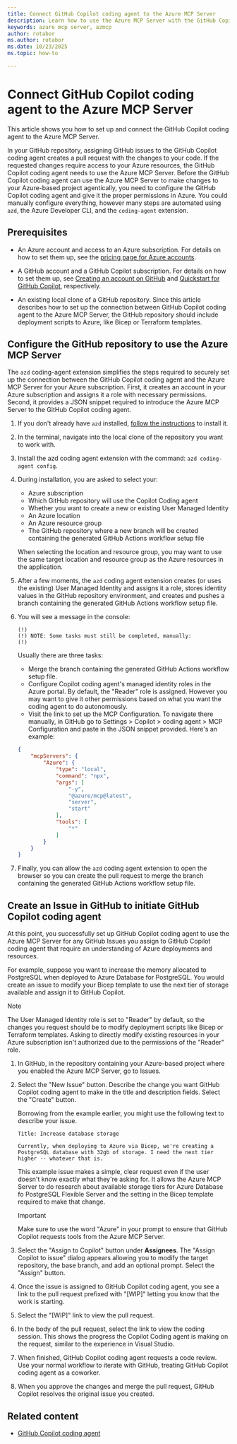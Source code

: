 ```yaml
---
title: Connect GitHub Copilot coding agent to the Azure MCP Server
description: Learn how to use the Azure MCP Server with the GitHub Copilot coding agent.
keywords: azure mcp server, azmcp
author: rotabor
ms.author: rotabor
ms.date: 10/23/2025
ms.topic: how-to

---
```

# Connect GitHub Copilot coding agent to the Azure MCP Server

This article shows you how to set up and connect the GitHub Copilot coding agent to the Azure MCP Server.

In your GitHub repository, assigning GitHub issues to the GitHub Copilot coding agent creates a pull request with the changes to your code. If the requested changes require access to your Azure resources, the GitHub Copilot coding agent needs to use the Azure MCP Server. Before the GitHub Copilot coding agent can use the Azure MCP Server to make changes to your Azure-based project agentically, you need to configure the GitHub Copilot coding agent and give it the proper permissions in Azure. You could manually configure everything, however many steps are automated using `azd`, the Azure Developer CLI, and the `coding-agent` extension.

## Prerequisites

- An Azure account and access to an Azure subscription. For details on how to set them up, see the [pricing page for Azure accounts](https://azure.microsoft.com/pricing/purchase-options/azure-account).

- A GitHub account and a GitHub Copilot subscription. For details on how to set them up, see [Creating an account on GitHub](https://docs.github.com/en/get-started/start-your-journey/creating-an-account-on-github) and [Quickstart for GitHub Copilot](https://docs.github.com/en/copilot/quickstart), respectively.

- An existing local clone of a GitHub repository. Since this article describes how to set up the connection between GitHub Copilot coding agent to the Azure MCP Server, the GitHub repository should include deployment scripts to Azure, like Bicep or Terraform templates.


## Configure the GitHub repository to use the Azure MCP Server

The `azd` coding-agent extension simplifies the steps required to securely set up the connection between the GitHub Copilot coding agent and the Azure MCP Server for your Azure subscription. First, it creates an account in your Azure subscription and assigns it a role with necessary permissions. Second, it provides a JSON snippet required to introduce the Azure MCP Server to the GitHub Copilot coding agent.

1. If you don't already have `azd` installed, [follow the instructions](../../azure-developer-cli/install-azd.md) to install it.

1. In the terminal, navigate into the local clone of the repository you want to work with.

1. Install the azd coding agent extension with the command: `azd coding-agent config`. 

1. During installation, you are asked to select your:
 
   - Azure subscription
   - Which GitHub repository will use the Copilot Coding agent
   - Whether you want to create a new or existing User Managed Identity
   - An Azure location
   - An Azure resource group
   - The GitHub repository where a new branch will be created containing the generated GitHub Actions workflow setup file

   When selecting the location and resource group, you may want to use the same target location and resource group as the Azure resources in the application.

1. After a few moments, the `azd` coding agent extension creates (or uses the existing) User Managed Identity and assigns it a role, stores identity values in the GitHub repository environment, and creates and pushes a branch containing the generated GitHub Actions workflow setup file.

1. You will see a message in the console:

   ```console
   (!)
   (!) NOTE: Some tasks must still be completed, manually:
   (!)
   ```

   Usually there are three tasks:

   - Merge the branch containing the generated GitHub Actions workflow setup file.
   - Configure Copilot coding agent's managed identity roles in the Azure portal. By default, the "Reader" role is assigned. However you may want to give it other permissions based on what you want the coding agent to do autonomously.
   - Visit the link to set up the MCP Configuration. To navigate there manually, in GitHub go to Settings > Copilot > coding agent > MCP Configuration and paste in the JSON snippet provided. Here's an example:

   ```json
   {
       "mcpServers": {
           "Azure": {
               "type": "local",
               "command": "npx",
               "args": [
                   "-y",
                   "@azure/mcp@latest",
                   "server",
                   "start"
               ],
               "tools": [
                   "*"
               ]
           }
       }
   }
   ```

1. Finally, you can allow the `azd` coding agent extension to open the browser so you can create the pull request to merge the branch containing the generated GitHub Actions workflow setup file.


## Create an Issue in GitHub to initiate GitHub Copilot coding agent

At this point, you successfully set up GitHub Copilot coding agent to use the Azure MCP Server for any GitHub Issues you assign to GitHub Copilot coding agent that require an understanding of Azure deployments and resources. 

For example, suppose you want to increase the memory allocated to PostgreSQL when deployed to Azure Database for PostgreSQL. You would create an issue to modify your Bicep template to use the next tier of storage available and assign it to GitHub Copilot.

> [!NOTE]
> The User Managed Identity role is set to "Reader" by default, so the changes you request should be to modify deployment scripts like Bicep or Terraform templates. Asking to directly modify existing resources in your Azure subscription isn't authorized due to the permissions of the "Reader" role.

1. In GitHub, in the repository containing your Azure-based project where you enabled the Azure MCP Server, go to Issues.

1. Select the "New Issue" button. Describe the change you want GitHub Copilot coding agent to make in the title and description fields. Select the "Create" button.

   Borrowing from the example earlier, you might use the following text to describe your issue.

   ```text
   Title: Increase database storage
 
   Currently, when deploying to Azure via Bicep, we're creating a PostgreSQL database with 32gb of storage. I need the next tier higher -- whatever that is.
   ```

   This example issue makes a simple, clear request even if the user doesn't know exactly what they're asking for. It allows the Azure MCP Server to do research about available storage tiers for Azure Database fo PostgreSQL Flexible Server and the setting in the Bicep template required to make that change.

   > [!Important]
   > Make sure to use the word "Azure" in your prompt to ensure that GitHub Copilot requests tools from the Azure MCP Server.

1. Select the "Assign to Copilot" button under **Assignees**. The "Assign Copilot to issue" dialog appears allowing you to modify the target repository, the base branch, and add an optional prompt. Select the "Assign" button.

1. Once the issue is assigned to GitHub Copilot coding agent, you see a link to the pull request prefixed with "[WIP]" letting you know that the work is starting.

1. Select the "[WIP]" link to view the pull request.

1. In the body of the pull request, select the link to view the coding session. This shows the progress the Copilot Coding agent is making on the request, similar to the experience in Visual Studio.

1. When finished, GitHub Copilot coding agent requests a code review. Use your normal workflow to iterate with GitHub, treating GitHub Copilot coding agent as a coworker.

1. When you approve the changes and merge the pull request, GitHub Copilot resolves the original issue you created.

## Related content

- [GitHub Copilot coding agent](https://docs.github.com/en/copilot/concepts/agents/coding-agent/about-coding-agent)